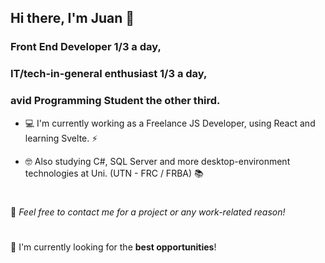 ## Hi there, I'm Juan 👋
### Front End Developer 1/3 a day, 
### IT/tech-in-general enthusiast 1/3 a day, 
### avid Programming Student the other third.

* 💻 I'm currently working as a Freelance JS Developer, using React and learning Svelte. ⚡

* 🤓 Also studying C#, SQL Server and more desktop-environment technologies at Uni. (UTN - FRC / FRBA) 📚
#
💬 _Feel free to contact me for a project or any work-related reason!_
#
🔭 I'm currently looking for the __best opportunities__!

<!--
**JuanFrAguirre/JuanFrAguirre** is a ✨ _special_ ✨ repository because its `README.md` (this file) appears on your GitHub profile.

Here are some ideas to get you started:

- 🔭 I’m currently working on ...
- 🌱 I’m currently learning ...
- 👯 I’m looking to collaborate on ...
- 🤔 I’m looking for help with ...
- 💬 Ask me about ...
- 📫 How to reach me: ...
- 😄 Pronouns: ...
- ⚡ Fun fact: ...
-->
